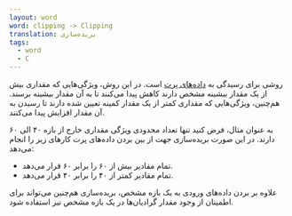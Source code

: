 ```yaml
---
layout: word
word: clipping -> Clipping
translation: بریده‌سازی
tags:
  - word
  - C
---
```

روشی برای رسیدگی به [داده‌های پرت](/O/outliers) است. در این روش، ویژگی‌هایی که مقداری بیش از یک مقدار بیشینه مشخص دارند کاهش پیدا می‌کنند تا به آن مقدار بیشینه برسند. هم‌چنین، ویژگی‌هایی که مقداری کمتر از یک مقدار کمینه تعیین شده دارند تا رسیدن به آن مقدار افزایش پیدا می‌کنند.

به عنوان مثال، فرض کنید تنها تعداد محدودی ویژگی مقداری خارج از بازه ۴۰ الی ۶۰ دارند. در این صورت بریده‌سازی جهت از بین بردن داده‌های پرت کارهای زیر را انجام می‌دهد:

* تمام مقادیر بیش از ۶۰ را برابر ۶۰ قرار می‌دهد.
* تمام مقادیر کمتر از ۴۰ را برابر ۴۰ قرار می‌دهد.

علاوه بر بردن داده‌های ورودی به یک بازه مشخص، بریده‌سازی هم‌چنین می‌تواند برای اطمینان از وجود مقدار گرادیان‌ها در یک بازه مشخص نیز استفاده شود.
